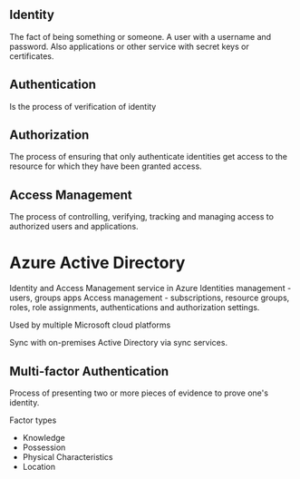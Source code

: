 
## Identity

The fact of being something or someone. A user with a username and password. Also applications or other service with secret keys or certificates.


## Authentication 

Is the process of verification of identity  


## Authorization

The process of ensuring that only authenticate identities get access to the resource for which  they have been granted access. 


## Access Management

The process of controlling, verifying, tracking and managing access to authorized users and applications.

# Azure Active Directory 

Identity and Access Management service in Azure
Identities management - users, groups apps
Access management - subscriptions, resource groups, roles, role assignments, authentications and authorization settings.

Used by multiple Microsoft cloud platforms 

Sync with on-premises Active Directory via sync services.

## Multi-factor Authentication

Process of presenting two or more pieces of evidence to prove one's identity.

Factor types
- Knowledge 
- Possession
- Physical Characteristics 
- Location